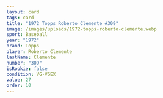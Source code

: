 ```yaml
---
layout: card
tags: card
title: "1972 Topps Roberto Clemente #309"
image: /images/uploads/1972-topps-roberto-clemente.webp
sport: Baseball
year: "1972"
brand: Topps
player: Roberto Clemente
lastName: Clemente
number: "309"
isRookie: false
condition: VG-VGEX
value: 27
order: 10
---
```

